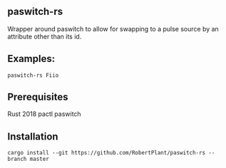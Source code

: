 ## paswitch-rs

Wrapper around paswitch to allow for swapping to a pulse source by an attribute other than its id.

## Examples:

    paswitch-rs Fiio

## Prerequisites

Rust 2018
pactl
paswitch

## Installation

    cargo install --git https://github.com/RobertPlant/paswitch-rs --branch master
